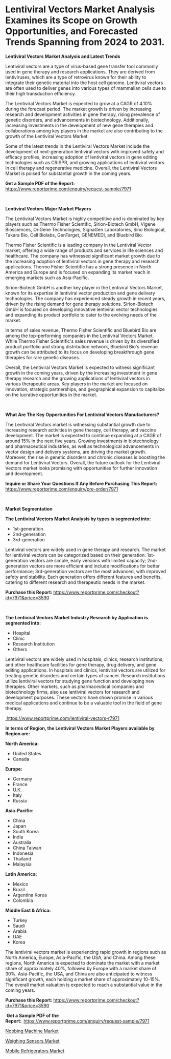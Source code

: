 <p><h1>Lentiviral Vectors Market Analysis Examines its Scope on Growth Opportunities, and Forecasted Trends Spanning from 2024 to 2031.</h1></p><p><strong>Lentiviral Vectors Market Analysis and Latest Trends</strong></p>
<p><p>Lentiviral vectors are a type of virus-based gene transfer tool commonly used in gene therapy and research applications. They are derived from lentiviruses, which are a type of retrovirus known for their ability to integrate their genetic material into the host cell genome. Lentiviral vectors are often used to deliver genes into various types of mammalian cells due to their high transduction efficiency.</p><p>The Lentiviral Vectors Market is expected to grow at a CAGR of 4.10% during the forecast period. The market growth is driven by increasing research and development activities in gene therapy, rising prevalence of genetic disorders, and advancements in biotechnology. Additionally, increasing investments in the development of new gene therapies and collaborations among key players in the market are also contributing to the growth of the Lentiviral Vectors Market.</p><p>Some of the latest trends in the Lentiviral Vectors Market include the development of next-generation lentiviral vectors with improved safety and efficacy profiles, increasing adoption of lentiviral vectors in gene editing technologies such as CRISPR, and growing applications of lentiviral vectors in cell therapy and regenerative medicine. Overall, the Lentiviral Vectors Market is poised for substantial growth in the coming years.</p></p>
<p><strong>Get a Sample PDF of the Report:&nbsp;</strong> <a href="https://www.reportprime.com/enquiry/request-sample/7971">https://www.reportprime.com/enquiry/request-sample/7971</a></p>
<p>&nbsp;</p>
<p><strong>Lentiviral Vectors Major Market Players</strong></p>
<p><p>The Lentiviral Vectors Market is highly competitive and is dominated by key players such as Thermo Fisher Scientific, Sirion-Biotech GmbH, Vigene Biosciences, OriGene Technologies, SignaGen Laboratories, Sino Biological, Takara Bio, Cell Biolabs, GenTarget, GENEMEDI, and Bluebird Bio.</p><p>Thermo Fisher Scientific is a leading company in the Lentiviral Vector market, offering a wide range of products and services in life sciences and healthcare. The company has witnessed significant market growth due to the increasing adoption of lentiviral vectors in gene therapy and research applications. Thermo Fisher Scientific has a strong presence in North America and Europe and is focused on expanding its market reach in emerging markets such as Asia-Pacific.</p><p>Sirion-Biotech GmbH is another key player in the Lentiviral Vectors Market, known for its expertise in lentiviral vector production and gene delivery technologies. The company has experienced steady growth in recent years, driven by the rising demand for gene therapy solutions. Sirion-Biotech GmbH is focused on developing innovative lentiviral vector technologies and expanding its product portfolio to cater to the evolving needs of the market.</p><p>In terms of sales revenue, Thermo Fisher Scientific and Bluebird Bio are among the top-performing companies in the Lentiviral Vectors Market. While Thermo Fisher Scientific's sales revenue is driven by its diversified product portfolio and strong distribution network, Bluebird Bio's revenue growth can be attributed to its focus on developing breakthrough gene therapies for rare genetic diseases.</p><p>Overall, the Lentiviral Vectors Market is expected to witness significant growth in the coming years, driven by the increasing investment in gene therapy research and the growing applications of lentiviral vectors in various therapeutic areas. Key players in the market are focused on innovation, strategic partnerships, and geographical expansion to capitalize on the lucrative opportunities in the market.</p></p>
<p>&nbsp;</p>
<p><strong>What Are The Key Opportunities For Lentiviral Vectors Manufacturers?</strong></p>
<p><p>The Lentiviral Vectors market is witnessing substantial growth due to increasing research activities in gene therapy, cell therapy, and vaccine development. The market is expected to continue expanding at a CAGR of around 15% in the next five years. Growing investments in biotechnology and pharmaceutical industries, as well as technological advancements in vector design and delivery systems, are driving the market growth. Moreover, the rise in genetic disorders and chronic diseases is boosting the demand for Lentiviral Vectors. Overall, the future outlook for the Lentiviral Vectors market looks promising with opportunities for further innovation and development.</p></p>
<p><strong>Inquire or Share Your Questions If Any Before Purchasing This Report:</strong> <a href="https://www.reportprime.com/enquiry/pre-order/7971">https://www.reportprime.com/enquiry/pre-order/7971</a></p>
<p>&nbsp;</p>
<p><strong>Market Segmentation</strong></p>
<p><strong>The Lentiviral Vectors Market Analysis by types is segmented into:</strong></p>
<p><ul><li>1st-generation</li><li>2nd-generation</li><li>3rd-generation</li></ul></p>
<p><p>Lentiviral vectors are widely used in gene therapy and research. The market for lentiviral vectors can be categorized based on their generation: 1st-generation vectors are simple, early versions with limited capacity; 2nd-generation vectors are more efficient and include modifications for better performance; 3rd-generation vectors are the most advanced, with improved safety and stability. Each generation offers different features and benefits, catering to different research and therapeutic needs in the market.</p></p>
<p><strong>Purchase this Report:&nbsp;</strong><a href="https://www.reportprime.com/checkout?id=7971&price=3590">https://www.reportprime.com/checkout?id=7971&price=3590</a></p>
<p>&nbsp;</p>
<p><strong>The Lentiviral Vectors Market Industry Research by Application is segmented into:</strong></p>
<p><ul><li>Hospital</li><li>Clinic</li><li>Research Institution</li><li>Others</li></ul></p>
<p><p>Lentiviral vectors are widely used in hospitals, clinics, research institutions, and other healthcare facilities for gene therapy, drug delivery, and gene editing applications. In hospitals and clinics, lentiviral vectors are utilized for treating genetic disorders and certain types of cancer. Research institutions utilize lentiviral vectors for studying gene function and developing new therapies. Other markets, such as pharmaceutical companies and biotechnology firms, also use lentiviral vectors for research and development purposes. These vectors have shown promise in various medical applications and continue to be a valuable tool in the field of gene therapy.</p></p>
<p><a href="https://www.reportprime.com/lentiviral-vectors-r7971">&nbsp;https://www.reportprime.com/lentiviral-vectors-r7971</a></p>
<p><strong>In terms of Region, the Lentiviral Vectors Market Players available by Region are:</strong></p>
<p>
    <p> <strong> North America: </strong>
        <ul>
            <li>United States</li>
            <li>Canada</li>
        </ul>
        </p> 
    <p> <strong> Europe: </strong>
        <ul>
            <li>Germany</li>
            <li>France</li>
            <li>U.K.</li>
            <li>Italy</li>
            <li>Russia</li>
        </ul>
        </p> 
    <p> <strong> Asia-Pacific: </strong>
        <ul>
            <li>China</li>
            <li>Japan</li>
            <li>South Korea</li>
            <li>India</li>
            <li>Australia</li>
            <li>China Taiwan</li>
            <li>Indonesia</li>
            <li>Thailand</li>
            <li>Malaysia</li>
        </ul>
        </p> 
    <p> <strong> Latin America: </strong>
        <ul>
            <li>Mexico</li>
            <li>Brazil</li>
            <li>Argentina Korea</li>
            <li>Colombia</li>
        </ul>
        </p> 
    <p> <strong> Middle East & Africa: </strong>
        <ul>
            <li>Turkey</li>
            <li>Saudi</li>
            <li>Arabia</li>
            <li>UAE</li>
            <li>Korea</li>
        </ul>
    </p>
    </p>
<p><p>The lentiviral vectors market is experiencing rapid growth in regions such as North America, Europe, Asia-Pacific, the USA, and China. Among these regions, North America is expected to dominate the market with a market share of approximately 40%, followed by Europe with a market share of 30%. Asia-Pacific, the USA, and China are also anticipated to witness significant growth, each holding a market share of approximately 10-15%. The overall market valuation is expected to reach a substantial value in the coming years.</p></p>
<p><strong>Purchase this Report: </strong><a href="https://www.reportprime.com/checkout?id=7971&price=3590">https://www.reportprime.com/checkout?id=7971&price=3590</a></p>
<p>&nbsp;<strong>Get a Sample PDF of the Report:&nbsp;&nbsp;</strong><a href="https://www.reportprime.com/enquiry/request-sample/7971">https://www.reportprime.com/enquiry/request-sample/7971</a></p>
<p><strong></strong></p>
<p><p><a href="https://www.linkedin.com/pulse/nobbing-machine-market-size-trends-complete-industry-overview-wbmqf">Nobbing Machine Market</a></p><p><a href="https://www.linkedin.com/pulse/weighing-sensors-market-analysis-its-cagr-segmentation-global-lqgcf">Weighing Sensors Market</a></p><p><a href="https://www.linkedin.com/pulse/mobile-refrigerators-market-insight-trends-growth-forecasted-737sf">Mobile Refrigerators Market</a></p></p>